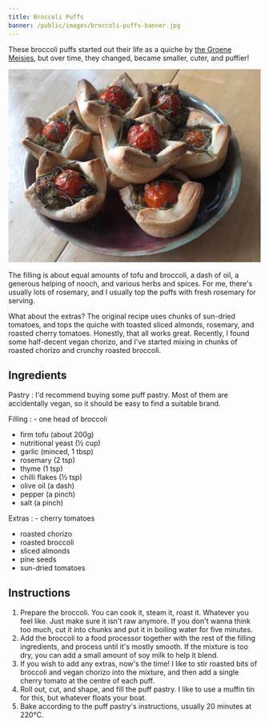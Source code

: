 ```yaml
---
title: Broccoli Puffs
banner: /public/images/broccoli-puffs-banner.jpg
---
```


These broccoli puffs started out their life as a quiche by [the Groene Meisjes][groene-meisjes], but over time, they changed, became smaller, cuter, and puffier!

<!--more-->

![Puff pastry cups with a broccoli filling topped with rosemary and a roasted cherry tomato.](/public/images/broccoli-puffs.jpg)

The filling is about equal amounts of tofu and broccoli, a dash of oil, a generous helping of nooch, and various herbs and spices. For me, there's usually lots of rosemary, and I usually top the puffs with fresh rosemary for serving.

What about the extras? The original recipe uses chunks of sun-dried tomatoes, and tops the quiche with toasted sliced almonds, rosemary, and roasted cherry tomatoes. Honestly, that all works great. Recently, I found some half-decent vegan chorizo, and I've started mixing in chunks of roasted chorizo and crunchy roasted broccoli.

## Ingredients

Pastry
: I'd recommend buying some puff pastry. Most of them are accidentally vegan, so it should be easy to find a suitable brand.

Filling
: - one head of broccoli
- firm tofu (about 200g)
- nutritional yeast (½ cup)
- garlic (minced, 1 tbsp)
- rosemary (2 tsp)
- thyme (1 tsp)
- chilli flakes (½ tsp)
- olive oil (a dash)
- pepper (a pinch)
- salt (a pinch)

Extras
: - cherry tomatoes
- roasted chorizo
- roasted broccoli
- sliced almonds
- pine seeds
- sun-dried tomatoes

## Instructions

1. Prepare the broccoli. You can cook it, steam it, roast it. Whatever you feel like. Just make sure it isn't raw anymore. If you don't wanna think too much, cut it into chunks and put it in boiling water for five minutes.
2. Add the broccoli to a food processor together with the rest of the filling ingredients, and process until it's mostly smooth. If the mixture is too dry, you can add a small amount of soy milk to help it blend.
3. If you wish to add any extras, now's the time! I like to stir roasted bits of broccoli and vegan chorizo into the mixture, and then add a single cherry tomato at the centre of each puff.
4. Roll out, cut, and shape, and fill the puff pastry. I like to use a muffin tin for this, but whatever floats your boat.
5. Bake according to the puff pastry's instructions, usually 20 minutes at 220°C.

[groene-meisjes]: https://www.degroenemeisjes.nl/hartige-broccolitaart/
